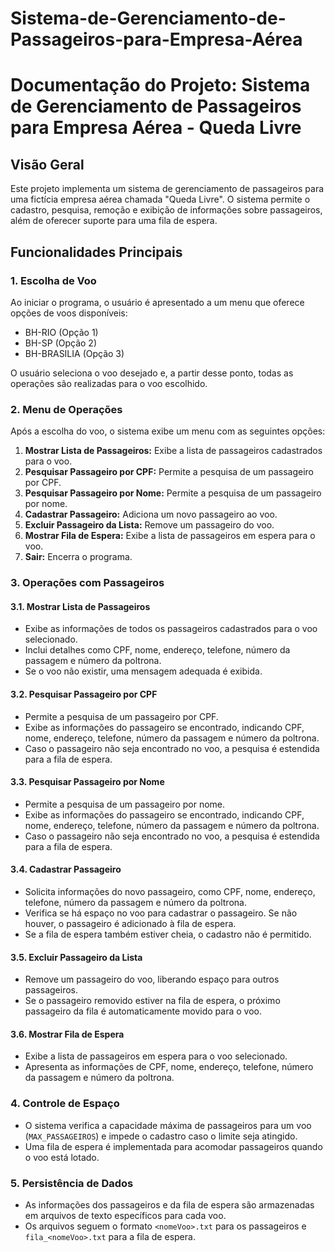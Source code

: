 # Sistema-de-Gerenciamento-de-Passageiros-para-Empresa-Aérea

# Documentação do Projeto: Sistema de Gerenciamento de Passageiros para Empresa Aérea - Queda Livre

## Visão Geral

Este projeto implementa um sistema de gerenciamento de passageiros para uma fictícia empresa aérea chamada "Queda Livre". O sistema permite o cadastro, pesquisa, remoção e exibição de informações sobre passageiros, além de oferecer suporte para uma fila de espera.

## Funcionalidades Principais

### 1. Escolha de Voo

Ao iniciar o programa, o usuário é apresentado a um menu que oferece opções de voos disponíveis:

- BH-RIO (Opção 1)
- BH-SP (Opção 2)
- BH-BRASILIA (Opção 3)

O usuário seleciona o voo desejado e, a partir desse ponto, todas as operações são realizadas para o voo escolhido.

### 2. Menu de Operações

Após a escolha do voo, o sistema exibe um menu com as seguintes opções:

1. **Mostrar Lista de Passageiros:** Exibe a lista de passageiros cadastrados para o voo.
2. **Pesquisar Passageiro por CPF:** Permite a pesquisa de um passageiro por CPF.
3. **Pesquisar Passageiro por Nome:** Permite a pesquisa de um passageiro por nome.
4. **Cadastrar Passageiro:** Adiciona um novo passageiro ao voo.
5. **Excluir Passageiro da Lista:** Remove um passageiro do voo.
6. **Mostrar Fila de Espera:** Exibe a lista de passageiros em espera para o voo.
9. **Sair:** Encerra o programa.

### 3. Operações com Passageiros

#### 3.1. Mostrar Lista de Passageiros

- Exibe as informações de todos os passageiros cadastrados para o voo selecionado.
- Inclui detalhes como CPF, nome, endereço, telefone, número da passagem e número da poltrona.
- Se o voo não existir, uma mensagem adequada é exibida.

#### 3.2. Pesquisar Passageiro por CPF

- Permite a pesquisa de um passageiro por CPF.
- Exibe as informações do passageiro se encontrado, indicando CPF, nome, endereço, telefone, número da passagem e número da poltrona.
- Caso o passageiro não seja encontrado no voo, a pesquisa é estendida para a fila de espera.

#### 3.3. Pesquisar Passageiro por Nome

- Permite a pesquisa de um passageiro por nome.
- Exibe as informações do passageiro se encontrado, indicando CPF, nome, endereço, telefone, número da passagem e número da poltrona.
- Caso o passageiro não seja encontrado no voo, a pesquisa é estendida para a fila de espera.

#### 3.4. Cadastrar Passageiro

- Solicita informações do novo passageiro, como CPF, nome, endereço, telefone, número da passagem e número da poltrona.
- Verifica se há espaço no voo para cadastrar o passageiro. Se não houver, o passageiro é adicionado à fila de espera.
- Se a fila de espera também estiver cheia, o cadastro não é permitido.

#### 3.5. Excluir Passageiro da Lista

- Remove um passageiro do voo, liberando espaço para outros passageiros.
- Se o passageiro removido estiver na fila de espera, o próximo passageiro da fila é automaticamente movido para o voo.

#### 3.6. Mostrar Fila de Espera

- Exibe a lista de passageiros em espera para o voo selecionado.
- Apresenta as informações de CPF, nome, endereço, telefone, número da passagem e número da poltrona.

### 4. Controle de Espaço

- O sistema verifica a capacidade máxima de passageiros para um voo (`MAX_PASSAGEIROS`) e impede o cadastro caso o limite seja atingido.
- Uma fila de espera é implementada para acomodar passageiros quando o voo está lotado.

### 5. Persistência de Dados

- As informações dos passageiros e da fila de espera são armazenadas em arquivos de texto específicos para cada voo.
- Os arquivos seguem o formato `<nomeVoo>.txt` para os passageiros e `fila_<nomeVoo>.txt` para a fila de espera.

